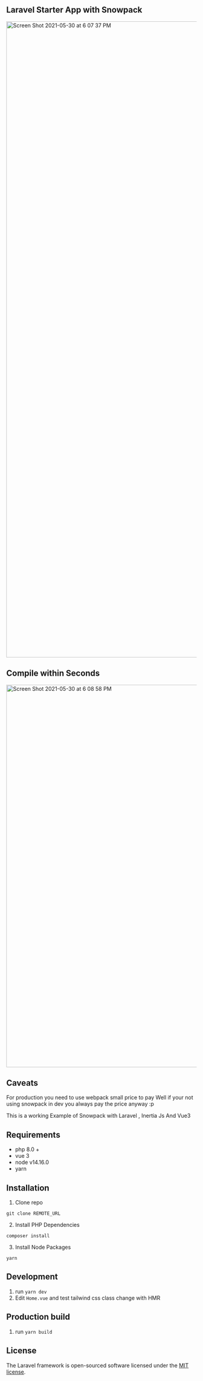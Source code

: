 ## Laravel Starter App with Snowpack

<img width="1678" alt="Screen Shot 2021-05-30 at 6 07 37 PM" src="https://user-images.githubusercontent.com/28816690/120100198-f1600880-c171-11eb-9f14-8e348bb5c2e5.png">

## Compile within Seconds

<img width="1009" alt="Screen Shot 2021-05-30 at 6 08 58 PM" src="https://user-images.githubusercontent.com/28816690/120100224-21a7a700-c172-11eb-83d6-77a3d57757c9.png">

## Caveats

For production you need to use webpack small price to pay
Well if your not using snowpack in dev you always pay the price anyway :p


This is a working Example of Snowpack with Laravel , Inertia Js And Vue3

## Requirements
- php 8.0 +
- vue 3
- node v14.16.0
- yarn

## Installation
1. Clone repo

```
git clone REMOTE_URL
```

2. Install PHP Dependencies

```
composer install
```

3. Install Node Packages

```
yarn
```

## Development
1. run `yarn dev`
2. Edit `Home.vue` and test tailwind css class change with HMR

## Production build
1. run `yarn build`
## License

The Laravel framework is open-sourced software licensed under the [MIT license](https://opensource.org/licenses/MIT).

